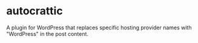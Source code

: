 # autocrattic
A plugin for WordPress that replaces specific hosting provider names with "WordPress" in the post content.
